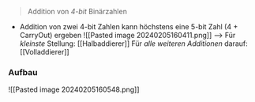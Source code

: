 > Addition von _4-bit_ Binärzahlen

- Addition von zwei 4-bit Zahlen kann höchstens eine 5-bit Zahl (4 + CarryOut) ergeben
![[Pasted image 20240205160411.png]]
--> Für _kleinste_ Stellung: [[Halbaddierer]]
Für _alle weiteren Additionen_ darauf: [[Volladdierer]]

### Aufbau
![[Pasted image 20240205160548.png]]